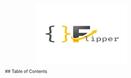 <p align="center">
<img src="./public/ObjectFlipper.js.png" 
        alt="objectFlipper-logo" 
        width="300" 
        height="200" 
        style="display: block; margin: 0 auto" />
</p>
## Table of Contents

